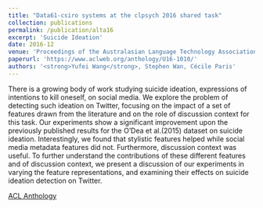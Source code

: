 ```yaml
---
title: "Data61-csiro systems at the clpsych 2016 shared task"
collection: publications
permalink: /publication/alta16
excerpt: 'Suicide Ideation'
date: 2016-12
venue: 'Proceedings of the Australasian Language Technology Association Workshop 2016'
paperurl: 'https://www.aclweb.org/anthology/U16-1010/'
authors: '<strong>Yufei Wang</strong>, Stephen Wan, Cécile Paris'
---
```

There is a growing body of work studying suicide ideation, expressions of intentions to kill oneself, on social media. We explore the problem of detecting such ideation on Twitter, focusing on the impact of a set of features drawn from the literature and on the role of discussion context for this task. Our experiments show a significant improvement upon the previously published results for the O’Dea et al.(2015) dataset on suicide ideation. Interestingly, we found that stylistic features helped while social media metadata features did not. Furthermore, discussion context was useful. To further understand the contributions of these different features and of discussion context, we present a discussion of our experiments in varying the feature representations, and examining their effects on suicide ideation detection on Twitter.

[ACL Anthology](https://www.aclweb.org/anthology/U16-1010/)
